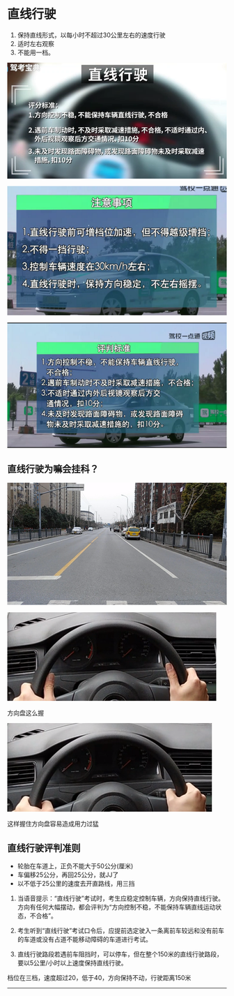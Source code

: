 # 直线行驶

1. 保持直线形式，以每小时不超过30公里左右的速度行驶
2. 适时左右观察
3. 不能用一档。

![1545186613331.png](image/1545186613331.png)

![1545220297001.png](image/1545220297001.png)

![1545220305937.png](image/1545220305937.png)



## 直线行驶为嘛会挂科？

![1545621844358.png](image/1545621844358.png)

![1545621902716.png](image/1545621902716.png)

方向盘这么握

![1545621923722.png](image/1545621923722.png)

这样握住方向盘容易造成用力过猛

## 直线行驶评判准则

* 轮胎在车道上，正负不能大于50公分(厘米)
* 车偏移25公分，再回25公分，就JJ了
* 以不低于25公里的速度去开直路线，用三挡


1. 当语音提示：“直线行驶”考试时，考生应稳定控制车辆，方向保持直线行驶。方向有任何大幅摆动，都会评判为“方向控制不稳，不能保持车辆直线运动状态，不合格”。

2. 考生听到“直线行驶”考试口令后，应提前选定驶入一条离前车较远和没有前车的车道或没有占道不能移动障碍的车道进行考试。

3. 直线行驶路段若遇前车阻挡时，可以停车，但在整个150米的直线行驶路段，要以5公里/小时以上速度保持直线行驶。


档位在三档，速度超过20，低于40，方向保持不动，行驶距离150米


---
